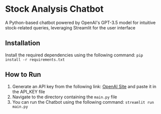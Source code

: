 # Stock Analysis Chatbot
A Python-based chatbot powered by OpenAI's GPT-3.5 model for intuitive stock-related queries, leveraging Streamlit for the user interface

## Installation 
Install the required dependencies using the following command: 
`pip install -r requirements.txt`

## How to Run 
1. Generate an API key from the following link: [OpenAI Site](https://openai.com/blog/openai-api) and paste it in the API_KEY file
2. Navigate to the directory containing the `main.py` file
3. You can run the Chatbot using the following command: `streamlit run main.py `




